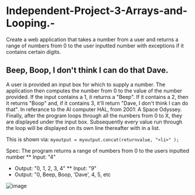 # Independent-Project-3-Arrays-and-Looping.-
Create a web application that takes a number from a user and returns a range of numbers from 0 to the user inputted number with exceptions if it contains certain digits.


## Beep, Boop, I don't think I can do that Dave.
 A user is provided an input box for which to supply a number. The application then computes the number from 0 to the value of the number provided. If the input contains a 1, it returns a "Beep". If it contains a 2, then it returns "Boop" and, if it contains 3, it'll return "Dave, I don't think I can do that". In referance to the AI computer HAL, from 2001: A Space Odyssey. Finally, after the program loops through all the numbers from 0 to X, they are displayed under the input box. Subsequently every value run through the loop will be displayed on its own line thereafter with in a list. 

This is shown via:
```myoutput = myoutput.concat(returnvalue, "<li>" );```

Spec: The program returns a range of numbers from 0 to the users inputted number
 ** Input: "4"
 * Output: "0, 1, 2, 3, 4"
 ** Input: "9"
 * Output: "0, Beep, Boop, 'Dave', 4, 5, etc
 
 
 ![image](https://user-images.githubusercontent.com/9637712/74005139-cd4d3800-492c-11ea-9789-e0988bf1fa99.png)

